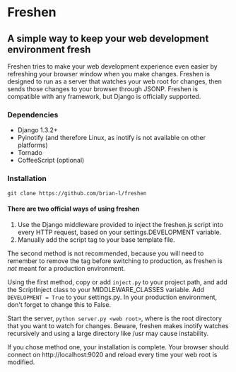 # Freshen 

## A simple way to keep your web development environment fresh

Freshen tries to make your web development experience even easier by refreshing your browser window when you make changes. Freshen is designed to run as a server that watches your web root for changes, then sends those changes to your browser through JSONP. Freshen is compatible with any framework, but Django is officially supported.

### Dependencies

* Django 1.3.2+
* Pyinotify (and therefore Linux, as inotify is not available on other platforms)
* Tornado
* CoffeeScript (optional)

### Installation

`git clone https://github.com/brian-l/freshen`

#### There are two official ways of using freshen

1. Use the Django middleware provided to inject the freshen.js script into every HTTP request, based on your settings.DEVELOPMENT variable.
2. Manually add the script tag to your base template file.

The second method is not recommended, because you will need to remember to remove the tag before switching to production, as freshen is *not* meant for a production environment.

Using the first method, copy or add `inject.py` to your project path, and add the ScriptInject class to your MIDDLEWARE_CLASSES variable. Add `DEVELOPMENT = True` to your settings.py. In your production environment, don't forget to change this to False.

Start the server, `python server.py <web root>`, where <web root> is the root directory that you want to watch for changes. Beware, freshen makes inotify watches recursively and using a large directory like /usr may cause instability. 

If you chose method one, your installation is complete. Your browser should connect on http://localhost:9020 and reload every time your web root is modified.

